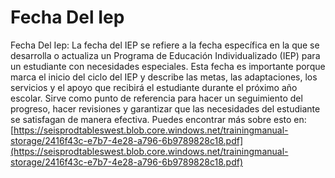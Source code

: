 # Fecha Del Iep
Fecha Del Iep: La fecha del IEP se refiere a la fecha específica en la que se desarrolla o actualiza un Programa de Educación Individualizado (IEP) para un estudiante con necesidades especiales. Esta fecha es importante porque marca el inicio del ciclo del IEP y describe las metas, las adaptaciones, los servicios y el apoyo que recibirá el estudiante durante el próximo año escolar. Sirve como punto de referencia para hacer un seguimiento del progreso, hacer revisiones y garantizar que las necesidades del estudiante se satisfagan de manera efectiva.
Puedes encontrar más sobre esto en: [https://seisprodtableswest.blob.core.windows.net/trainingmanual-storage/2416f43c-e7b7-4e28-a796-6b9789828c18.pdf](https://seisprodtableswest.blob.core.windows.net/trainingmanual-storage/2416f43c-e7b7-4e28-a796-6b9789828c18.pdf)